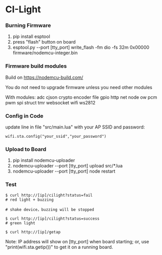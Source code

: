 # CI-Light

### Burning Firmware
1. pip install esptool
2. press "flash" button on board
3. esptool.py --port [tty_port] write_flash -fm dio -fs 32m 0x00000 firmware/nodemcu-integer.bin

### Firmware build modules
Build on https://nodemcu-build.com/

You do not need to upgrade firmware unless you need other modules
 
With modules: adc cjson crypto encoder file gpio http net node ow pcm pwm spi struct tmr websocket wifi ws2812

### Config in Code

update line in file "src/main.lua" with your AP SSID and password:
	
	wifi.sta.config("your_ssid","your_password")

### Upload to Board
1. pip install nodemcu-uploader
2. nodemcu-uploader --port [tty_port] upload src/*.lua
3. nodemcu-uploader --port [tty_port] node restart

### Test
	$ curl http://[ip]/cilight?status=fail
    # red light + buzzing
    
    # shake device，buzzing will be stopped
	
	$ curl http://[ip]/cilight?status=success
	# green light

    $ curl http://[ip]/getap
	
Note: IP address will show on [tty_port] when board starting; or, use "print(wifi.sta.getip())" to get it on a running board.
